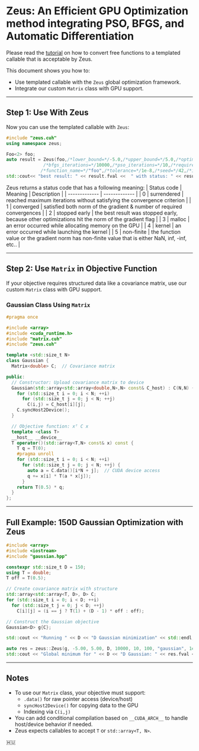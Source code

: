 # Zeus: An Efficient GPU Optimization method integrating PSO, BFGS, and Automatic Differentiation 

Please read the [tutorial](https://github.com/fnal-numerics/global-optimizer-gpu/tree/main/benchmarks/tutorial.md) on how to convert free functions to a templated callable that is acceptable by Zeus.

This document shows you how to:

- Use templated callable with the `Zeus` global optimization framework.
- Integrate our custom `Matrix` class with GPU support.

---

## Step 1: Use With Zeus

Now you can use the templated callable with `Zeus`:

```cpp
#include "zeus.cuh"
using namespace zeus;

Foo<2> foo;
auto result = Zeus(foo,/*lower_bound=*/-5.0,/*upper_bound=*/5.0,/*optimization=*/1024,
              /*bfgs_iterations=*/10000,/*pso_iterations=*/10,/*required_convergences=*/100,
             /*function_name=*/"foo",/*tolerance=*/1e-8,/*seed=*/42,/*index_of_run=*/run);
std::cout<< "best result: " << result.fval <<  " with status: " << result.status << std::endl;
```

Zeus returns a status code that has a following meaning:
| Status code | Meaning    | Description      |
| ------------- | ------------- |
| 0 | surrendered | reached maximum iterations without satisfying the convergence criterion |
| 1 | converged  | satisfied both norm of the gradient & number of required convergences |
| 2 | stopped early | the best result was stopped early, because other optimizations hit the norm of the gradient flag |
| 3 | malloc | an error occurred while allocating memory on the GPU |
| 4 | kernel | an error occurred while launching the kernel |
| 5 | non-finite | the function value or the gradient norm has non-finite value that is either NaN, inf, -inf, etc.. |

---

## Step 2: Use `Matrix` in Objective Function

If your objective requires structured data like a covariance matrix, use our custom `Matrix` class with GPU support.

### Gaussian Class Using `Matrix`

```cpp
#pragma once

#include <array>
#include <cuda_runtime.h>
#include "matrix.cuh"
#include "zeus.cuh"

template <std::size_t N>
class Gaussian {
  Matrix<double> C;  // Covariance matrix

public:
  // Constructor: Upload covariance matrix to device
  Gaussian(std::array<std::array<double,N>,N> const& C_host) : C(N,N) {
    for (std::size_t i = 0; i < N; ++i)
      for (std::size_t j = 0; j < N; ++j)
        C(i,j) = C_host[i][j];
    C.syncHost2Device();
  }

  // Objective function: xᵀ C x
  template <class T>
  __host__ __device__
  T operator()(std::array<T,N> const& x) const {
    T q = T(0);
    #pragma unroll
    for (std::size_t i = 0; i < N; ++i)
      for (std::size_t j = 0; j < N; ++j) {
        auto a = C.data()[i*N + j];  // CUDA device access
        q += x[i] * T(a * x[j]);
      }
    return T(0.5) * q;
  }
};
```

---

## Full Example: 150D Gaussian Optimization with Zeus

```cpp
#include <array>
#include <iostream>
#include "gaussian.hpp" 

constexpr std::size_t D = 150;
using T = double;
T off = T(0.5);

// Create covariance matrix with structure
std::array<std::array<T, D>, D> C;
for (std::size_t i = 0; i < D; ++i)
  for (std::size_t j = 0; j < D; ++j)
    C[i][j] = (i == j ? T(1) + (D - 1) * off : off);

// Construct the Gaussian objective
Gaussian<D> g{C};

std::cout << "Running " << D << "D Gaussian minimization" << std::endl;

auto res = zeus::Zeus(g, -5.00, 5.00, D, 10000, 10, 100, "gaussian", 1e-8, 42, run);
std::cout << "Global minimum for " << D << "D Gaussian: " << res.fval << std::endl;
```

---

## Notes

- To use our `Matrix` class, your objective must support:
  - `.data()` for raw pointer access (device/host)
  - `syncHost2Device()` for copying data to the GPU
  - Indexing via `C(i,j)`
- You can add conditional compilation based on `__CUDA_ARCH__` to handle host/device behavior if needed.
- Zeus expects callables to accept `T` or `std::array<T, N>`.



🇭🇺
